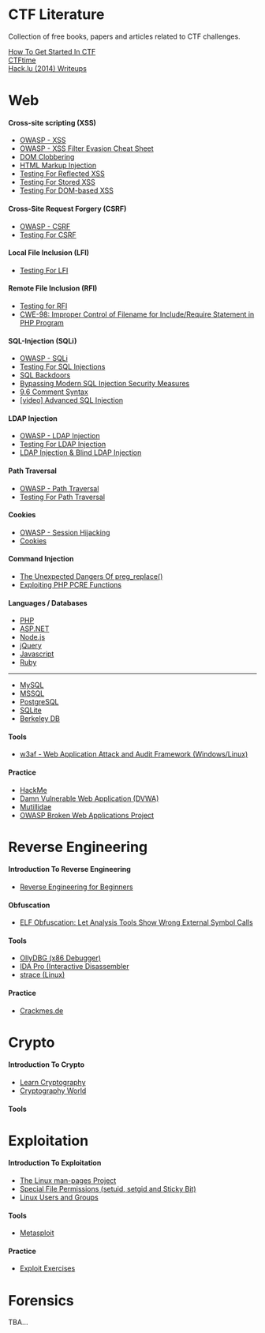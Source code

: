 CTF Literature
==============

Collection of free books, papers and articles related to CTF challenges.

[How To Get Started In CTF](http://www.endgame.com/blog/how-to-get-started-in-ctf.html)
<br>
[CTFtime](https://ctftime.org/)
<br>
[Hack.lu (2014) Writeups](https://github.com/ctfs/write-ups/tree/master/hack-lu-ctf-2014)

# Web
#### Cross-site scripting (XSS)
* [OWASP - XSS](https://www.owasp.org/index.php/Cross-site_Scripting_(XSS))
* [OWASP - XSS Filter Evasion Cheat Sheet](https://www.owasp.org/index.php/XSS_Filter_Evasion_Cheat_Sheet)
* [DOM Clobbering](http://www.thespanner.co.uk/2013/05/16/dom-clobbering/)
* [HTML Markup Injection](http://lcamtuf.coredump.cx/postxss/#dangling-markup-injection)
* [Testing For Reflected XSS](https://www.owasp.org/index.php/Testing_for_Reflected_Cross_site_scripting_(OWASP-DV-001))
* [Testing For Stored XSS](https://www.owasp.org/index.php/Testing_for_Stored_Cross_site_scripting_(OWASP-DV-002))
* [Testing For DOM-based XSS](https://www.owasp.org/index.php/Testing_for_DOM-based_Cross_site_scripting_(OWASP-DV-003))

#### Cross-Site Request Forgery (CSRF)
* [OWASP - CSRF](https://www.owasp.org/index.php/Cross-Site_Request_Forgery_(CSRF))
* [Testing For CSRF](https://www.owasp.org/index.php/Testing_for_CSRF_(OTG-SESS-005))

#### Local File Inclusion (LFI)
* [Testing For LFI](https://www.owasp.org/index.php/Testing_for_Local_File_Inclusion)

#### Remote File Inclusion (RFI)
* [Testing for RFI](https://www.owasp.org/index.php/Testing_for_Remote_File_Inclusion)
* [CWE-98: Improper Control of Filename for Include/Require Statement in PHP Program](http://cwe.mitre.org/data/definitions/98.html)

#### SQL-Injection (SQLi)
* [OWASP - SQLi](https://www.owasp.org/index.php/SQL_Injection)
* [Testing For SQL Injections](https://www.owasp.org/index.php/Testing_for_SQL_Injection_(OTG-INPVAL-005))
* [SQL Backdoors](http://www.blackhatlibrary.net/SQL_Backdoors)
* [Bypassing Modern SQL Injection Security Measures](http://www.blackhatlibrary.net/Sql_injection#Bypassing_modern_SQL_injection_security_measures)
* [9.6 Comment Syntax](http://dev.mysql.com/doc/refman/5.1/en/comments.html)
* [[video] Advanced SQL Injection](https://www.youtube.com/watch?v=rdyQoUNeXSg)

#### LDAP Injection
* [OWASP - LDAP Injection](https://www.owasp.org/index.php/LDAP_injection)
* [Testing For LDAP Injection](https://www.owasp.org/index.php/Testing_for_LDAP_Injection_(OTG-INPVAL-006))
* [LDAP Injection & Blind LDAP Injection](https://www.blackhat.com/presentations/bh-europe-08/Alonso-Parada/Whitepaper/bh-eu-08-alonso-parada-WP.pdf)

#### Path Traversal
* [OWASP - Path Traversal](https://www.owasp.org/index.php/Path_Traversal)
* [Testing For Path Traversal](https://www.owasp.org/index.php/Testing_for_Path_Traversal_(OTG-AUTHZ-001))

#### Cookies
* [OWASP - Session Hijacking](https://www.owasp.org/index.php/Session_hijacking_attack)
* [Cookies](http://www.blackhatlibrary.net/Cookies)

#### Command Injection
* [The Unexpected Dangers Of preg_replace()](https://bitquark.co.uk/blog/2013/07/23/the_unexpected_dangers_of_preg_replace)
* [Exploiting PHP PCRE Functions](http://www.madirish.net/402)

#### Languages / Databases
* [PHP](http://php.net/manual/en/)
* [ASP.NET](http://www.asp.net/get-started)
* [Node.js](http://nodejs.org/documentation/)
* [jQuery](http://api.jquery.com/)
* [Javascript](https://developer.mozilla.org/en-US/docs/Web/JavaScript/Reference)
* [Ruby](http://ruby-doc.org/)

---

* [MySQL](http://dev.mysql.com/doc/)
* [MSSQL](http://msdn.microsoft.com/en-us/library/bb545450.aspx)
* [PostgreSQL](http://www.postgresql.org/docs/)
* [SQLite](https://www.sqlite.org/docs.html)
* [Berkeley DB](http://docs.oracle.com/cd/E17076_04/html/index.html)

#### Tools
* [w3af - Web Application Attack and Audit Framework (Windows/Linux)](http://w3af.org/)

#### Practice
* [HackMe](https://hack.me/)
* [Damn Vulnerable Web Application (DVWA)](http://www.dvwa.co.uk/)
* [Mutillidae](http://sourceforge.net/projects/mutillidae/)
* [OWASP Broken Web Applications Project](https://www.owasp.org/index.php/OWASP_Broken_Web_Applications_Project)

# Reverse Engineering

#### Introduction To Reverse Engineering
* [Reverse Engineering for Beginners](http://beginners.re/)

#### Obfuscation
* [ELF Obfuscation: Let Analysis Tools Show Wrong External Symbol Calls](http://h4des.org/blog/index.php?/archives/346-ELF-obfuscation-let-analysis-tools-show-wrong-external-symbol-calls.html)

#### Tools
* [OllyDBG (x86 Debugger)](http://www.ollydbg.de/)
* [IDA Pro (Interactive Disassembler](https://www.hex-rays.com/products/ida/)
* [strace (Linux)](http://linux.die.net/man/1/strace)

#### Practice
* [Crackmes.de](http://www.crackmes.de/)


# Crypto
#### Introduction To Crypto
* [Learn Cryptography](http://learncryptography.com/)
* [Cryptography World](http://www.cryptographyworld.com/)

#### Tools


# Exploitation
#### Introduction To Exploitation
* [The Linux man-pages Project](https://www.kernel.org/doc/man-pages/)
* [Special File Permissions (setuid, setgid and Sticky Bit)](http://docs.oracle.com/cd/E19683-01/806-4078/secfiles-69/index.html)
* [Linux Users and Groups](https://www.linode.com/docs/tools-reference/linux-users-and-groups)

#### Tools
* [Metasploit](http://www.metasploit.com/)

#### Practice
* [Exploit Exercises](https://exploit-exercises.com/)

# Forensics
TBA...
